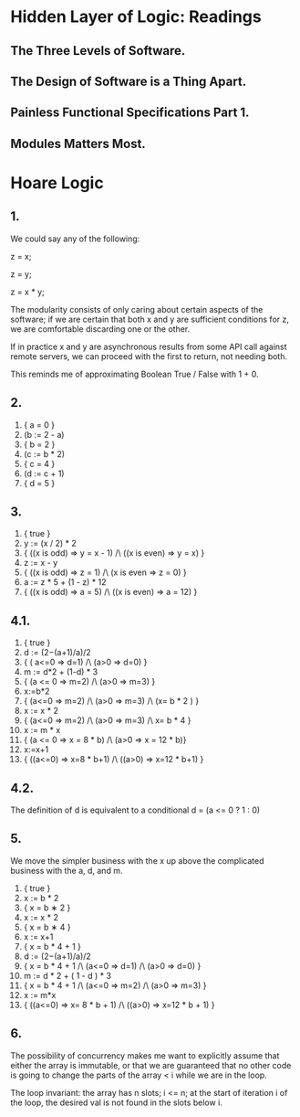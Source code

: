 # Hidden Layer of Logic: Readings

## The Three Levels of Software.
<Your answer goes here>


## The Design of Software is a Thing Apart.
<Your answer goes here>


## Painless Functional Specifications Part 1.
<Your answer goes here>


## Modules Matters Most.
<Your answer goes here>


# Hoare Logic

## 1.
We could say any of the following:

z = x;

z = y;

z = x * y;

The modularity consists of only caring about certain aspects of the
software; if we are certain that both x and y are sufficient
conditions for z, we are comfortable discarding one or the other.

If in practice x and y are asynchronous results from some API call
against remote servers, we can proceed with the first to return, not
needing both.

This reminds me of approximating Boolean True \/ False with 1 + 0.



## 2.
1.  { a = 0 }
2.  (b := 2 - a)
3.  { b = 2 }
4.  (c := b * 2)
5.  { c = 4 }
6.  (d := c + 1)
7.  { d = 5 }



## 3.
1.  { true }
2.  y := (x / 2) * 2
3.  { ((x is odd) => y = x - 1) /\ ((x is even) => y = x) }
4.  z := x - y
5.  { ((x is odd) => z = 1) /\ (x is even => z = 0) }
6.  a := z * 5 + (1 - z) * 12
7.  { ((x is odd) => a = 5) /\ ((x is even) => a = 12) }



## 4.1.
1. { true }
2. d := (2−(a+1)/a)/2
3. {  ( a<=0 => d=1) /\ (a>0 => d=0) }
4. m := d*2 + (1-d) * 3
5. { (a <= 0 => m=2) /\ (a>0 => m=3) }
6. x:=b*2
7. { (a<=0 => m=2) /\ (a>0 => m=3) /\ (x= b * 2 ) }
8. x := x * 2
9. { (a<=0 => m=2) /\ (a>0 => m=3) /\ x= b * 4 }
10. x := m * x
11. { (a <= 0 => x = 8 * b) /\ (a>0 => x = 12 * b)}
12. x:=x+1
13. { ((a<=0) => x=8 * b+1) /\ ((a>0) => x=12 * b+1) }

## 4.2.
The definition of d is equivalent to a conditional
  d = (a <= 0 ? 1 : 0)

## 5.
We move the simpler business with the x up above the complicated business with the a, d, and m.

1. { true }
2. x := b * 2
3. { x = b ∗ 2 }
4. x := x * 2
5. { x = b ∗ 4 }
6. x := x+1
7. { x = b * 4 + 1 }
8. d := (2−(a+1)/a)/2
9. { x = b * 4 + 1 /\ (a<=0 => d=1) /\ (a>0 => d=0) }
10. m := d * 2 + ( 1 - d ) * 3
11. { x = b * 4 + 1 /\ (a<=0 => m=2) /\ (a>0 => m=3) }
12. x := m*x
13. { ((a<=0) => x= 8 * b + 1) /\ ((a>0) => x=12 * b + 1) }


## 6.

The possibility of concurrency makes me want to explicitly assume that
either the array is immutable, or that we are guaranteed that no other
code is going to change the parts of the array < i while we are in the
loop.

The loop invariant: the array has n slots; i <= n; at the start of
iteration i of the loop, the desired val is not found in the slots
below i.
